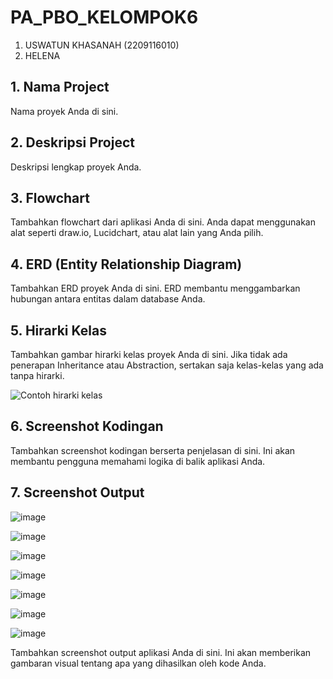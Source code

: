 # PA_PBO_KELOMPOK6
1. USWATUN KHASANAH (2209116010)
2. HELENA

## 1. Nama Project

Nama proyek Anda di sini.

## 2. Deskripsi Project

Deskripsi lengkap proyek Anda.

## 3. Flowchart

Tambahkan flowchart dari aplikasi Anda di sini. Anda dapat menggunakan alat seperti draw.io, Lucidchart, atau alat lain yang Anda pilih.

## 4. ERD (Entity Relationship Diagram)

Tambahkan ERD proyek Anda di sini. ERD membantu menggambarkan hubungan antara entitas dalam database Anda.

## 5. Hirarki Kelas

Tambahkan gambar hirarki kelas proyek Anda di sini. Jika tidak ada penerapan Inheritance atau Abstraction, sertakan saja kelas-kelas yang ada tanpa hirarki.

![Contoh hirarki kelas](link_gambar_anda_di_sini)

## 6. Screenshot Kodingan

Tambahkan screenshot kodingan berserta penjelasan di sini. Ini akan membantu pengguna memahami logika di balik aplikasi Anda.

## 7. Screenshot Output

![image](https://github.com/PA-PBO-KELOMPOK-6-Project-Akhir/PA_PBO_KELOMPOK6/assets/115265157/ed755a07-d40c-48c4-903b-4e57a85f2de9)

![image](https://github.com/PA-PBO-KELOMPOK-6-Project-Akhir/PA_PBO_KELOMPOK6/assets/115265157/3d502148-f1d0-4029-aeff-54ccf4acaaaf)

![image](https://github.com/PA-PBO-KELOMPOK-6-Project-Akhir/PA_PBO_KELOMPOK6/assets/115265157/5f5a004a-8e4b-4ce7-8db1-56190c90e3a4)

![image](https://github.com/PA-PBO-KELOMPOK-6-Project-Akhir/PA_PBO_KELOMPOK6/assets/115265157/8adf7a09-de5b-4d94-9f06-86cbc0036458)

![image](https://github.com/PA-PBO-KELOMPOK-6-Project-Akhir/PA_PBO_KELOMPOK6/assets/115265157/4fb3f40e-204d-4d5d-84e8-d719cb9aed58)

![image](https://github.com/PA-PBO-KELOMPOK-6-Project-Akhir/PA_PBO_KELOMPOK6/assets/115265157/f915bff1-d324-4e45-b72f-7e5b03fdf121)

![image](https://github.com/PA-PBO-KELOMPOK-6-Project-Akhir/PA_PBO_KELOMPOK6/assets/115265157/68afcb73-df40-4805-8ed5-0a2108e00b74)








Tambahkan screenshot output aplikasi Anda di sini. Ini akan memberikan gambaran visual tentang apa yang dihasilkan oleh kode Anda.

